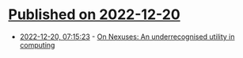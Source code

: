 # [Published on 2022-12-20](index.md)

* [2022-12-20, 07:15:23](https://news.ycombinator.com/item?id=34062652) - [On Nexuses: An underrecognised utility in computing](https://www.devever.net/~hl/nexuses#)
